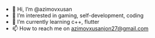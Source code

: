 - 👋 Hi, I’m @azimovxusan
- 👀 I’m interested in gaming, self-development, coding
- 🌱 I’m currently learning c++, flutter
- 📫 How to reach me on azimovxusanjon27@gmail.com

<!---
azimovxusan/azimovxusan is a ✨ special ✨ repository because its `README.md` (this file) appears on your GitHub profile.
You can click the Preview link to take a look at your changes.
--->
